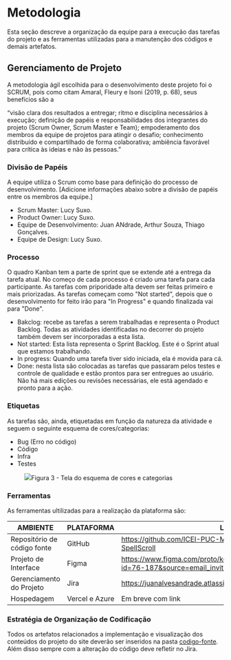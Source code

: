 
# Metodologia

Esta seção descreve a organização da equipe para a execução das tarefas do projeto e as ferramentas utilizadas para a manutenção dos códigos e demais artefatos.


## Gerenciamento de Projeto
A metodologia ágil escolhida para o desenvolvimento deste projeto foi o SCRUM, pois como citam Amaral, Fleury e Isoni (2019, p. 68), seus benefícios são a

“visão clara dos resultados a entregar; ritmo e disciplina necessários à execução; definição de papéis e responsabilidades dos integrantes do projeto (Scrum Owner, Scrum Master e Team); empoderamento dos membros da equipe de projetos para atingir o desafio; conhecimento distribuído e compartilhado de forma colaborativa; ambiência favorável para crítica às ideias e não às pessoas.”

### Divisão de Papéis

A equipe utiliza o Scrum como base para definição do processo de desenvolvimento.
[Adicione informações abaixo sobre a divisão de papéis entre os membros da equipe.]
- Scrum Master: Lucy Suxo.
- Product Owner: Lucy Suxo.
- Equipe de Desenvolvimento: Juan ANdrade, Arthur Souza, Thiago Gonçalves.
- Equipe de Design: Lucy Suxo.


### Processo

O quadro Kanban tem a parte de sprint que se extende até a entrega da tarefa atual. No começo de cada processo é criado uma tarefa para cada participante. As tarefas com priporidade alta devem ser feitas primeiro e mais priorizadas. As tarefas começam como "Not started", depois que o desenvolvimento for feito irão para "In Progress"  e quando finalizada vai para "Done".

- Bakclog: recebe as tarefas a serem trabalhadas e representa o Product Backlog. Todas as atividades identificadas no decorrer do projeto também devem ser incorporadas a esta lista. 
- Not started: Esta lista representa o Sprint Backlog. Este é o Sprint atual que estamos trabalhando. 
- In progress: Quando uma tarefa tiver sido iniciada, ela é movida para cá. 
- Done: nesta lista são colocadas as tarefas que passaram pelos testes e controle de qualidade e estão prontos para ser entregues ao usuário. Não há mais edições ou revisões necessárias, ele está agendado e pronto para a ação.



### Etiquetas
<p>As tarefas são, ainda, etiquetadas em função da natureza da atividade e seguem o seguinte esquema de cores/categorias:</p>

<ul>
  <li>Bug (Erro no código)</li>
  <li>Código</li>
  <li>Infra</li>
  <li>Testes</li>
</ul>

<figure> 
  <img src="https://cdn.discordapp.com/attachments/974661147510837268/1229083856422834237/image.png?ex=662e648a&is=661bef8a&hm=74684596088504e0f4ffe6069e347f297952f2a1099bdd1c4274c5dfe6928fda&"
    <figcaption>Figura 3 - Tela do esquema de cores e categorias</figcaption>
</figure> 
  
### Ferramentas

As ferramentas ultilizadas para a realização da plataforma são:

| AMBIENTE                            | PLATAFORMA                         | LINK DE ACESSO                         |
|-------------------------------------|------------------------------------|----------------------------------------|
| Repositório de código fonte         | GitHub                             | https://github.com/ICEI-PUC-Minas-PMV-ADS/PMV-ADS-2024-1-E1-SpellScroll                           |
| Projeto de Interface                | Figma                              | https://www.figma.com/proto/kc66rQ0fv6wRZA2906vQ9R/SpellScroll?node-id=76-187&source=email_invite&mode=design&t=gqRKOBHUvTsJcOkJ-1                           |
| Gerenciamento do Projeto            | Jira                               | https://juanalvesandrade.atlassian.net/jira/software/projects/SCRUM/boards/1                          |
| Hospedagem                          | Vercel e Azure                      | Em breve com link                          |


### Estratégia de Organização de Codificação 

Todos os artefatos relacionados a implementação e visualização dos conteúdos do projeto do site deverão ser inseridos na pasta [codigo-fonte](https://github.com/ICEI-PUC-Minas-PMV-ADS/PMV-ADS-2024-1-E1-SpellScroll). Além disso sempre com a alteração do código deve refletir no Jira.
